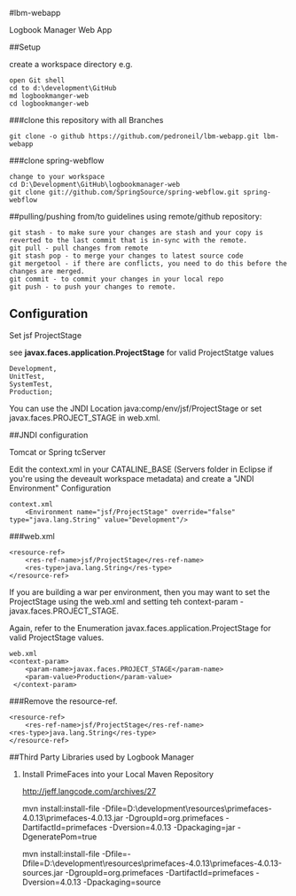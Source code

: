 #lbm-webapp


Logbook Manager Web App


##Setup

create a workspace directory e.g.

    open Git shell
    cd to d:\development\GitHub
    md logbookmanger-web
    cd logbookmanger-web

###clone this repository with all Branches

    git clone -o github https://github.com/pedroneil/lbm-webapp.git lbm-webapp

###clone spring-webflow

	change to your workspace
	cd D:\Development\GitHub\logbookmanager-web
	git clone git://github.com/SpringSource/spring-webflow.git spring-webflow
	

	

##pulling/pushing from/to guidelines using remote/github repository:

    git stash - to make sure your changes are stash and your copy is reverted to the last commit that is in-sync with the remote.
    git pull - pull changes from remote
    git stash pop - to merge your changes to latest source code
    git mergetool - if there are conflicts, you need to do this before the changes are merged.
    git commit - to commit your changes in your local repo
    git push - to push your changes to remote.


## Configuration

Set jsf ProjectStage

see **javax.faces.application.ProjectStage** for valid ProjectStatge values    
	
    Development,
    UnitTest,
    SystemTest,
    Production;


You can use the JNDI Location java:comp/env/jsf/ProjectStage or set javax.faces.PROJECT_STAGE in web.xml.

##JNDI configuration

Tomcat or Spring tcServer

Edit the context.xml in your CATALINE_BASE (Servers folder in Eclipse if you're using the deveault workspace metadata) and create a "JNDI Environment" Configuration

    context.xml
        <Environment name="jsf/ProjectStage" override="false" type="java.lang.String" value="Development"/>
  
###web.xml

    <resource-ref>
        <res-ref-name>jsf/ProjectStage</res-ref-name>
        <res-type>java.lang.String</res-type>
    </resource-ref>


If you are building a war per environment, then you may want to set the ProjectStage using the web.xml and 
setting teh context-param - javax.faces.PROJECT_STAGE.

Again, refer to the Enumeration javax.faces.application.ProjectStage for valid ProjectStage values.

    web.xml
    <context-param>
        <param-name>javax.faces.PROJECT_STAGE</param-name>
        <param-value>Production</param-value>
     </context-param>

###Remove the resource-ref.

    <resource-ref>
        <res-ref-name>jsf/ProjectStage</res-ref-name>
	<res-type>java.lang.String</res-type>
    </resource-ref>
    
 
##Third Party Libraries used by Logbook Manager
 
1. Install PrimeFaces into your Local Maven Repository 
	
	http://jeff.langcode.com/archives/27

	mvn install:install-file -Dfile=D:\development\resources\primefaces-4.0.13\primefaces-4.0.13.jar -DgroupId=org.primefaces -DartifactId=primefaces -Dversion=4.0.13 -Dpackaging=jar -DgeneratePom=true

	mvn install:install-file -Dfile=-Dfile=D:\development\resources\primefaces-4.0.13\primefaces-4.0.13-sources.jar -DgroupId=org.primefaces -DartifactId=primefaces -Dversion=4.0.13 -Dpackaging=source

